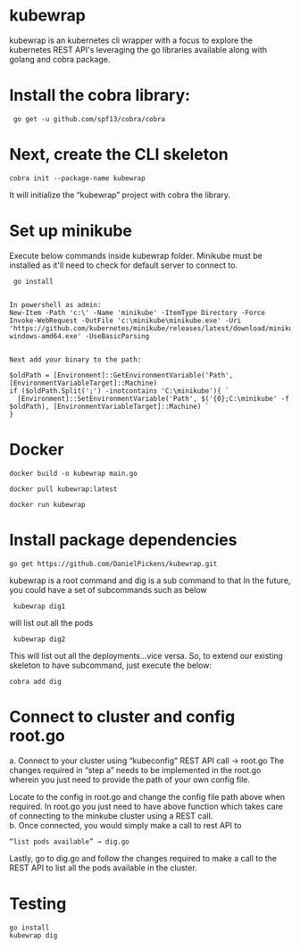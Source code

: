 # kubewrap

kubewrap is an kubernetes cli wrapper with a focus to explore the kubernetes REST API's leveraging the go libraries available along with golang and cobra package.

# Install  the cobra library:
```
 go get -u github.com/spf13/cobra/cobra
 ```
# Next, create the CLI skeleton 

```
cobra init --package-name kubewrap
```

It will initialize the “kubewrap” project with cobra the library. 


# Set up minikube

 Execute below commands inside kubewrap folder. Minikube must be installed as it'll need to check for default server to connect to.
```
 go install
```

```

In powershell as admin:
New-Item -Path 'c:\' -Name 'minikube' -ItemType Directory -Force
Invoke-WebRequest -OutFile 'c:\minikube\minikube.exe' -Uri 'https://github.com/kubernetes/minikube/releases/latest/download/minikube-windows-amd64.exe' -UseBasicParsing


Next add your binary to the path:

$oldPath = [Environment]::GetEnvironmentVariable('Path', [EnvironmentVariableTarget]::Machine)
if ($oldPath.Split(';') -inotcontains 'C:\minikube'){ `
  [Environment]::SetEnvironmentVariable('Path', $('{0};C:\minikube' -f $oldPath), [EnvironmentVariableTarget]::Machine) `
}
```

# Docker

```
docker build -o kubewrap main.go 
```

```
docker pull kubewrap:latest
```
```
docker run kubewrap
```

# Install package dependencies
```
go get https://github.com/DanielPickens/kubewrap.git
```

kubewrap is a root command and dig is a sub command to that
In the future, you could have a set of subcommands such as below
```
 kubewrap dig1
 ```
will list out all the pods
```
 kubewrap dig2
 ```
This will list out all the deployments…vice versa.
So, to extend our existing skeleton to have subcommand, just execute the below:
```
cobra add dig
```

# Connect to cluster and config root.go

a. Connect to your cluster using “kubeconfig” REST API call → root.go
The changes required in “step a” needs to be implemented in the root.go wherein you just need to provide the path of your own config file.

Locate to the config in root.go and change the config file path above when required.
In root.go you just need to have above function which takes care of connecting to the minkube cluster using a REST call.  
b. Once connected, you would simply make a call to rest API to
```
“list pods available” → dig.go
```
Lastly, go to dig.go and follow the changes required to make a call to the REST API to list all the pods available in the cluster.

# Testing
```
go install
kubewrap dig
```
